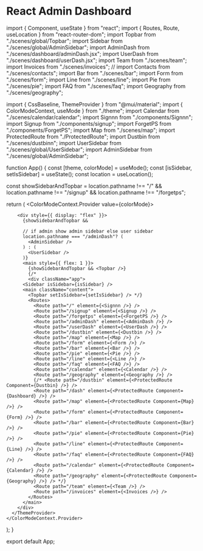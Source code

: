 # React Admin Dashboard

import { Component, useState } from "react";
import { Routes, Route, useLocation } from "react-router-dom";
import Topbar from "./scenes/global/Topbar";
import Sidebar from "./scenes/global/AdminSidebar";
import AdminDash from "./scenes/dashboard/adminDash.jsx";
import UserDash from "./scenes/dashboard/userDash.jsx";
import Team from "./scenes/team";
import Invoices from "./scenes/invoices";
// import Contacts from "./scenes/contacts";
import Bar from "./scenes/bar";
import Form from "./scenes/form";
import Line from "./scenes/line";
import Pie from "./scenes/pie";
import FAQ from "./scenes/faq";
import Geography from "./scenes/geography";

import { CssBaseline, ThemeProvider } from "@mui/material";
import { ColorModeContext, useMode } from "./theme";
import Calendar from "./scenes/calendar/calendar";
import Signnn from "./components/Signnn";
import Signup from "./components/signup";
import ForgetPS from "./components/ForgetPS";
import Map from "./scenes/map";
import ProtectedRoute from "./ProtectedRoute";
import Dustbin from "./scenes/dustbinn";
import UserSidebar from "./scenes/global/UserSidebar";
import AdminSidebar from "./scenes/global/AdminSidebar";

function App() {
  const [theme, colorMode] = useMode();
  const [isSidebar, setIsSidebar] = useState();
  const location = useLocation();

  const showSidebarAndTopbar =
    location.pathname !== "/" &&
    location.pathname !== "/signup" &&
    location.pathname !== "/forgetps";

  return (
    <ColorModeContext.Provider value={colorMode}>
      <ThemeProvider theme={theme}>
        <CssBaseline />

        <div style={{ display: "flex" }}>
          {showSidebarAndTopbar &&
          
          // if admin show admin sidebar else user sidebar
          location.pathname === "/adminDash"? (
            <AdminSidebar />
          ) : (
            <UserSidebar />
          )}
          <main style={{ flex: 1 }}>
            {showSidebarAndTopbar && <Topbar />}
            {/* 
            <div className="app">
          <Sidebar isSidebar={isSidebar} />
          <main className="content">
            <Topbar setIsSidebar={setIsSidebar} /> */}
            <Routes>
              <Route path="/" element={<Signnn />} />
              <Route path="/signup" element={<Signup />} />
              <Route path="/forgetps" element={<ForgetPS />} />
              <Route path="/adminDash" element={<AdminDash />} />
              <Route path="/userDash" element={<UserDash />} />
              <Route path="/dustbin" element={<Dustbin />} />
              <Route path="/map" element={<Map />} />
              <Route path="/form" element={<Form />} />
              <Route path="/bar" element={<Bar />} />
              <Route path="/pie" element={<Pie />} />
              <Route path="/line" element={<Line />} />
              <Route path="/faq" element={<FAQ />} />
              <Route path="/calendar" element={<Calendar />} />
              <Route path="/geography" element={<Geography />} />
              {/* <Route path="/dustbin" element={<ProtectedRoute Component={Dustbin} />} />
              <Route path="/dash" element={<ProtectedRoute Component={Dashboard} />} />
              <Route path="/map" element={<ProtectedRoute Component={Map} />} />
              <Route path="/form" element={<ProtectedRoute Component={Form} />} />
              <Route path="/bar" element={<ProtectedRoute Component={Bar} />} />
              <Route path="/pie" element={<ProtectedRoute Component={Pie} />} />
              <Route path="/line" element={<ProtectedRoute Component={Line} />} />
              <Route path="/faq" element={<ProtectedRoute Component={FAQ} />} />
              <Route path="/calendar" element={<ProtectedRoute Component={Calendar} />} />
              <Route path="/geography" element={<ProtectedRoute Component={Geography} />} /> */}
              <Route path="/team" element={<Team />} />
              <Route path="/invoices" element={<Invoices />} />
            </Routes>
          </main>
        </div>
      </ThemeProvider>
    </ColorModeContext.Provider>
  );
}

export default App;
